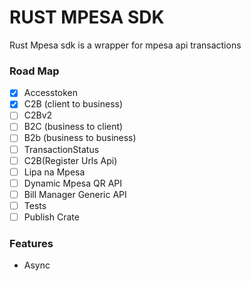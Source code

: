 # RUST MPESA SDK
 Rust Mpesa sdk is a wrapper for mpesa api transactions
### Road Map
- [X] Accesstoken
- [X] C2B (client to business)
- [ ] C2Bv2
- [ ] B2C (business to client)
- [ ] B2b (business to business)
- [ ] TransactionStatus
- [ ] C2B(Register Urls Api)
- [ ] Lipa na Mpesa
- [ ] Dynamic Mpesa QR API
- [ ] Bill Manager Generic API
- [ ] Tests
- [ ] Publish Crate

### Features
- Async

